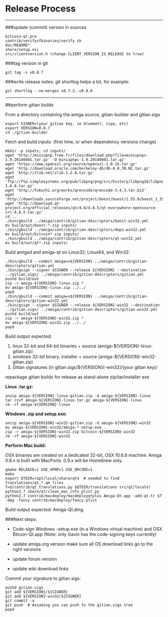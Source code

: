 Release Process
====================

* * *

###update (commit) version in sources


	bitcoin-qt.pro
	contrib/verifysfbinaries/verify.sh
	doc/README*
	share/setup.nsi
	src/clientversion.h (change CLIENT_VERSION_IS_RELEASE to true)

###tag version in git

	git tag -s v0.8.7

###write release notes. git shortlog helps a lot, for example:

	git shortlog --no-merges v0.7.2..v0.8.0

* * *

##perform gitian builds

 From a directory containing the amiga source, gitian-builder and gitian.sigs
  
	export SIGNER=(your gitian key, ie bluematt, sipa, etc)
	export VERSION=0.8.7
	cd ./gitian-builder

 Fetch and build inputs: (first time, or when dependency versions change)

	mkdir -p inputs; cd inputs/
	wget 'http://miniupnp.free.fr/files/download.php?file=miniupnpc-1.9.20140401.tar.gz' -O miniupnpc-1.9.20140401.tar.gz'
	wget 'https://www.openssl.org/source/openssl-1.0.1k.tar.gz'
	wget 'http://download.oracle.com/berkeley-db/db-4.8.30.NC.tar.gz'
	wget 'http://zlib.net/zlib-1.2.8.tar.gz'
	wget 'ftp://ftp.simplesystems.org/pub/libpng/png/src/history/libpng16/libpng-1.6.8.tar.gz'
	wget 'http://fukuchi.org/works/qrencode/qrencode-3.4.3.tar.bz2'
	wget 'http://downloads.sourceforge.net/project/boost/boost/1.55.0/boost_1_55_0.tar.bz2'
	wget 'http://download.qt-project.org/official_releases/qt/4.8/4.8.5/qt-everywhere-opensource-src-4.8.5.tar.gz'
	cd ..
	./bin/gbuild ../amiga/contrib/gitian-descriptors/boost-win32.yml
	mv build/out/boost-*.zip inputs/
	./bin/gbuild ../amiga/contrib/gitian-descriptors/deps-win32.yml
	mv build/out/bitcoin*.zip inputs/
	./bin/gbuild ../amiga/contrib/gitian-descriptors/qt-win32.yml
	mv build/out/qt*.zip inputs/

 Build amigad and amiga-qt on Linux32, Linux64, and Win32:
  
	./bin/gbuild --commit amiga=v${VERSION} ../amiga/contrib/gitian-descriptors/gitian.yml
	./bin/gsign --signer $SIGNER --release ${VERSION} --destination ../gitian.sigs/ ../amiga/contrib/gitian-descriptors/gitian.yml
	pushd build/out
	zip -r amiga-${VERSION}-linux.zip *
	mv amiga-${VERSION}-linux.zip ../../
	popd
	./bin/gbuild --commit amiga=v${VERSION} ../amiga/contrib/gitian-descriptors/gitian-win32.yml
	./bin/gsign --signer $SIGNER --release ${VERSION}-win32 --destination ../gitian.sigs/ ../amiga/contrib/gitian-descriptors/gitian-win32.yml
	pushd build/out
	zip -r amiga-${VERSION}-win32.zip *
	mv amiga-${VERSION}-win32.zip ../../
	popd

  Build output expected:

  1. linux 32-bit and 64-bit binaries + source (amiga-${VERSION}-linux-gitian.zip)
  2. windows 32-bit binary, installer + source (amiga-${VERSION}-win32-gitian.zip)
  3. Gitian signatures (in gitian.sigs/${VERSION}[-win32]/(your gitian key)/

repackage gitian builds for release as stand-alone zip/tar/installer exe

**Linux .tar.gz:**

	unzip amiga-${VERSION}-linux-gitian.zip -d amiga-${VERSION}-linux
	tar czvf amiga-${VERSION}-linux.tar.gz amiga-${VERSION}-linux
	rm -rf amiga-${VERSION}-linux

**Windows .zip and setup.exe:**

	unzip amiga-${VERSION}-win32-gitian.zip -d amiga-${VERSION}-win32
	mv amiga-${VERSION}-win32/amiga-*-setup.exe .
	zip -r amiga-${VERSION}-win32.zip bitcoin-${VERSION}-win32
	rm -rf amiga-${VERSION}-win32

**Perform Mac build:**

  OSX binaries are created on a dedicated 32-bit, OSX 10.6.8 machine.
  Amiga 0.8.x is built with MacPorts.  0.9.x will be Homebrew only.

	qmake RELEASE=1 USE_UPNP=1 USE_QRCODE=1
	make
	export QTDIR=/opt/local/share/qt4  # needed to find translations/qt_*.qm files
	T=$(contrib/qt_translations.py $QTDIR/translations src/qt/locale)
	python2.7 share/qt/clean_mac_info_plist.py
	python2.7 contrib/macdeploy/macdeployqtplus Amiga-Qt.app -add-qt-tr $T -dmg -fancy contrib/macdeploy/fancy.plist

 Build output expected: Amiga-Qt.dmg

###Next steps:

* Code-sign Windows -setup.exe (in a Windows virtual machine) and
  OSX Bitcoin-Qt.app (Note: only Gavin has the code-signing keys currently)

* update amiga.org version
  make sure all OS download links go to the right versions

* update forum version

* update wiki download links

Commit your signature to gitian.sigs:

	pushd gitian.sigs
	git add ${VERSION}/${SIGNER}
	git add ${VERSION}-win32/${SIGNER}
	git commit -a
	git push  # Assuming you can push to the gitian.sigs tree
	popd

